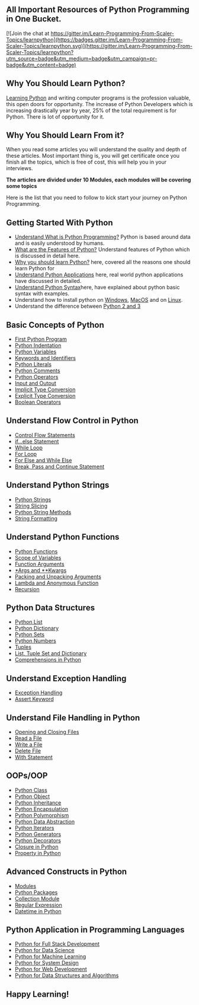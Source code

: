 ## All Important Resources of Python Programming in One Bucket.

[![Join the chat at https://gitter.im/Learn-Programming-From-Scaler-Topics/learnpython](https://badges.gitter.im/Learn-Programming-From-Scaler-Topics/learnpython.svg)](https://gitter.im/Learn-Programming-From-Scaler-Topics/learnpython?utm_source=badge&utm_medium=badge&utm_campaign=pr-badge&utm_content=badge)

## Why You Should Learn Python?

[Learning Python](https://www.scaler.com/topics/python/) and writing computer programs is the profession valuable, this open doors for opportunity. The increase of Python Developers which is increasing drastically year by year, 25% of the total requirement is for Python. There is lot of opportunity for it.

## Why You Should Learn From it?

When you read some articles you will understand the quality and depth of these articles. Most important thing is, you will get certificate once you finish all the topics, which is free of cost, this will help you in your interviews.

**The articles are divided under 10 Modules, each modules will be covering some topics** 

Here is the list that you need to follow to kick start your journey on Python Programming.


## Getting Started With Python

- [Understand What is Python Programming?](https://www.scaler.com/topics/python/what-is-python/) Python is based around data and is easily understood by humans.
- [What are the Features of Python?](https://www.scaler.com/topics/python/features-of-python/) Understand features of Python which is discussed in detail here.
- [Why you should learn Python?](https://www.scaler.com/topics/python/what-is-python-programming/) here, covered all the reasons one should learn Python for
- [Understand Python Applications](https://www.scaler.com/topics/python/applications-of-python/) here, real world python applications have discussed in detailed.
- [Understand Python Syntax](https://www.scaler.com/topics/python/python-syntax/)here, have explained about python basic syntax with examples.
- Understand how to install python on [Windows](https://www.scaler.com/topics/python/how-to-install-python-in-windows/), [MacOS](https://www.scaler.com/topics/python/how-to-install-python-on-macos/) and on [Linux](https://www.scaler.com/topics/python/install-python-on-linux/).
- Understand the difference between [Python 2 and 3](https://www.scaler.com/topics/python/difference-between-python-2-and-python-3/)


## Basic Concepts of Python

- [First Python Program](https://www.scaler.com/topics/python/python-first-program/)
- [Python Indentation](https://www.scaler.com/topics/python/indentation-in-python/)
- [Python Variables](https://www.scaler.com/topics/python/variables-in-python/)
- [Keywords and Identifiers](https://www.scaler.com/topics/python/python-keywords-and-identifiers/)
- [Python Literals](https://www.scaler.com/topics/python/literals-in-python/) 
- [Python Comments](https://www.scaler.com/topics/python/comments-in-python/)
- [Python Operators](https://www.scaler.com/topics/python/operators-in-python/)
- [Input and Output](https://www.scaler.com/topics/python/python-input-and-output/)
- [Implicit Type Conversion](https://www.scaler.com/topics/python/implicit-type-conversion-in-python/)
- [Explicit Type Conversion](https://www.scaler.com/topics/python/explicit-type-conversion-in-python/)
- [Boolean Operators](https://www.scaler.com/topics/python/boolean-operators-in-python/)

## Understand Flow Control in Python 

- [Control Flow Statements](https://www.scaler.com/topics/python/control-flow-statements-in-python/)
- [if…else Statement](https://www.scaler.com/topics/python/python-if-else-statement/)
- [While Loop](https://www.scaler.com/topics/python/while-loop-in-python/)
- [For Loop](https://www.scaler.com/topics/python/for-loop-in-python/)
- [For Else and While Else](https://www.scaler.com/topics/python/for-else-and-while-else-in-python/)
- [Break, Pass and Continue Statement](https://www.scaler.com/topics/python/break-pass-and-continue-statement-in-python/)

## Understand Python Strings
- [Python Strings](https://www.scaler.com/topics/python/strings-in-python/)
- [String Slicing](https://www.scaler.com/topics/python/string-slicing-in-python/)
- [Python String Methods](https://www.scaler.com/topics/python/string-methods-python/)
- [String Formatting](https://www.scaler.com/topics/python/string-formatting-in-python/)

## Understand Python Functions

- [Python Functions](https://www.scaler.com/topics/python/functions-in-python/)
- [Scope of Variables](https://www.scaler.com/topics/python/python-functions-scope/)
- [Function Arguments](https://www.scaler.com/topics/python/types-of-function-arguments-in-python/)
- [*Args and **Kwargs](https://www.scaler.com/topics/python/args-and-kwargs-in-python/)
- [Packing and Unpacking Arguments](https://www.scaler.com/topics/python/packing-and-unpacking-in-python/)
- [Lambda and Anonymous Function](https://www.scaler.com/topics/python/lambda-and-anonymous-function-in-python/)
- [Recursion](https://www.scaler.com/topics/python/recursion-in-python/)

## Python Data Structures

- [Python List](https://www.scaler.com/topics/python/list-in-python/)
- [Python Dictionary](https://www.scaler.com/topics/python/dictionary-in-python/)
- [Python Sets](https://www.scaler.com/topics/python/sets-in-python/)
- [Python Numbers](https://www.scaler.com/topics/python/sets-in-python/)
- [Tuples](https://www.scaler.com/topics/python/tuples-in-python/)
- [List, Tuple Set and Dictionary](https://www.scaler.com/topics/python/difference-between-dictionary-list-tuple-and-set-in-python/)
- [Comprehensions in Python](https://www.scaler.com/topics/python/comprehensions-in-python/)

## Understand Exception Handling

- [Exception Handling](https://www.scaler.com/topics/python/exception-handling-in-python/)
- [Assert Keyword](https://www.scaler.com/topics/python/assert-keyword-in-python/)

## Understand File Handling in Python

- [Opening and Closing Files](https://www.scaler.com/topics/python/opening-and-closing-files-in-python/)
- [Read a File](https://www.scaler.com/topics/python/how-to-read-a-file-in-python/)
- [Write a File](https://www.scaler.com/topics/python/how-to-write-a-file-in-python/)
- [Delete File](https://www.scaler.com/topics/python/how-to-delete-file-in-python/)
- [With Statement](https://www.scaler.com/topics/python/with-statement-in-python/)

## OOPs/OOP

- [Python Class](https://www.scaler.com/topics/python/class-in-python/)
- [Python Object](https://www.scaler.com/topics/python/what-is-object-in-python/)
- [Python Inheritance](https://www.scaler.com/topics/python/inheritance-in-python/)
- [Python Encapsulation](https://www.scaler.com/topics/python/encapsulation-in-python/)
- [Python Polymorphism](https://www.scaler.com/topics/python/polymorphism-in-python/)
- [Python Data Abstraction](https://www.scaler.com/topics/python/data-abstraction-in-python/)
- [Python Iterators](https://www.scaler.com/topics/python/iterators-in-python/)
- [Python Generators](https://www.scaler.com/topics/python/python-generators/)
- [Python Decorators](https://www.scaler.com/topics/python/python-decorators/)
- [Closure in Python](https://www.scaler.com/topics/python/python-closure/)
- [Property in Python](https://www.scaler.com/topics/python/python-property/)

## Advanced Constructs in Python

- [Modules](https://www.scaler.com/topics/python/python-modules/)
- [Python Packages](https://www.scaler.com/topics/python/python-packages/)
- [Collection Module](https://www.scaler.com/topics/python/python-collection-module/)
- [Regular Expression](https://www.scaler.com/topics/python/regular-expression-in-python/)
- [Datetime in Python](https://www.scaler.com/topics/python/datetime-python/)

## Python Application in Programming Languages

- [Python for Full Stack Development](https://www.scaler.com/courses/full-stack-developer/)
- [Python for Data Science](https://www.scaler.com/data-science-course/)
- [Python for Machine Learning](https://www.scaler.com/courses/machine-learning-course-training/)
- [Python for System Design](https://www.scaler.com/courses/system-design/)
- [Python for Web Development](https://www.scaler.com/courses/web-development/)
- [Python for Data Structures and Algorithms](https://www.scaler.com/courses/data-structures-and-algorithms/)

## Happy Learning!
